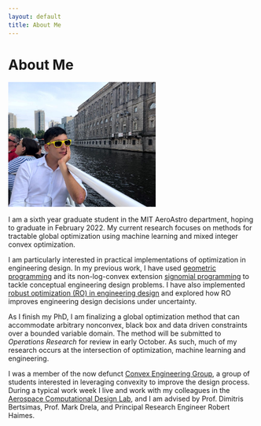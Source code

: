 ```yaml
---
layout: default
title: About Me
---
```


# About Me 

<img src="data/me-cropped.jpg" width="300">

I am a sixth year graduate student in the MIT AeroAstro department, 
hoping to graduate in February 2022. 
My current research focuses on methods for tractable global optimization 
using machine learning and mixed integer convex optimization. 

I am particularly interested in practical implementations of optimization
in engineering design. In my previous work, I have used 
[geometric
 programming](https://gpkit.readthedocs.io/en/latest/gp101.html)
and its non-log-convex extension [signomial 
programming](https://gpkit.readthedocs.io/en/latest/signomialprogramming.html) to tackle
conceptual engineering design problems. I have also implemented 
[robust optimization (RO) in engineering
design](https://robust.readthedocs.io/en/latest/) 
and explored how RO improves engineering design decisions under uncertainty. 

As I finish my PhD, I am finalizing a global optimization method that can accommodate arbitrary 
nonconvex, black box and data driven constraints over a bounded variable domain. 
The method will be submitted to *Operations Research* for review in early October. 
As such, much of my research occurs at the intersection of optimization, machine learning and engineering. 

I was a member of the now defunct [Convex Engineering Group](https://convex.mit.edu/), 
a group of students interested in leveraging convexity to improve
the design process. During a typical work week I live and work
with my colleagues in the [Aerospace Computational Design Lab](http://acdl-web.mit.edu/), 
and I am advised by Prof. Dimitris Bertsimas, Prof. Mark Drela, and Principal Research Engineer Robert Haimes. 